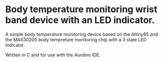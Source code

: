 # Body temperature monitoring wrist band device with an LED indicator.
A simple body temperature monitoring device based on the Attiny85 and the MAX30205 body tempreture monitoring chip with a 3 state LED Indicator.

Written in C and for use with the Aurdino IDE.

